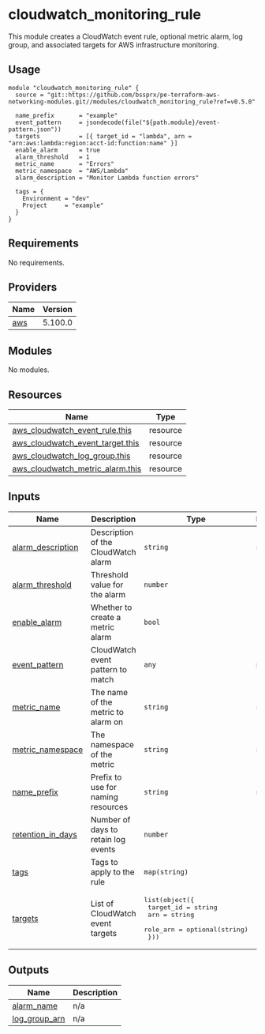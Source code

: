 # cloudwatch_monitoring_rule

This module creates a CloudWatch event rule, optional metric alarm, log group, and associated targets for AWS infrastructure monitoring.

## Usage

```hcl
module "cloudwatch_monitoring_rule" {
  source = "git::https://github.com/bssprx/pe-terraform-aws-networking-modules.git//modules/cloudwatch_monitoring_rule?ref=v0.5.0"

  name_prefix       = "example"
  event_pattern     = jsondecode(file("${path.module}/event-pattern.json"))
  targets           = [{ target_id = "lambda", arn = "arn:aws:lambda:region:acct-id:function:name" }]
  enable_alarm      = true
  alarm_threshold   = 1
  metric_name       = "Errors"
  metric_namespace  = "AWS/Lambda"
  alarm_description = "Monitor Lambda function errors"

  tags = {
    Environment = "dev"
    Project     = "example"
  }
}
```

<!-- BEGIN_TF_DOCS -->
## Requirements

No requirements.

## Providers

| Name | Version |
|------|---------|
| <a name="provider_aws"></a> [aws](#provider\_aws) | 5.100.0 |

## Modules

No modules.

## Resources

| Name | Type |
|------|------|
| [aws_cloudwatch_event_rule.this](https://registry.terraform.io/providers/hashicorp/aws/latest/docs/resources/cloudwatch_event_rule) | resource |
| [aws_cloudwatch_event_target.this](https://registry.terraform.io/providers/hashicorp/aws/latest/docs/resources/cloudwatch_event_target) | resource |
| [aws_cloudwatch_log_group.this](https://registry.terraform.io/providers/hashicorp/aws/latest/docs/resources/cloudwatch_log_group) | resource |
| [aws_cloudwatch_metric_alarm.this](https://registry.terraform.io/providers/hashicorp/aws/latest/docs/resources/cloudwatch_metric_alarm) | resource |

## Inputs

| Name | Description | Type | Default | Required |
|------|-------------|------|---------|:--------:|
| <a name="input_alarm_description"></a> [alarm\_description](#input\_alarm\_description) | Description of the CloudWatch alarm | `string` | `null` | no |
| <a name="input_alarm_threshold"></a> [alarm\_threshold](#input\_alarm\_threshold) | Threshold value for the alarm | `number` | `1` | no |
| <a name="input_enable_alarm"></a> [enable\_alarm](#input\_enable\_alarm) | Whether to create a metric alarm | `bool` | `false` | no |
| <a name="input_event_pattern"></a> [event\_pattern](#input\_event\_pattern) | CloudWatch event pattern to match | `any` | n/a | yes |
| <a name="input_metric_name"></a> [metric\_name](#input\_metric\_name) | The name of the metric to alarm on | `string` | `null` | no |
| <a name="input_metric_namespace"></a> [metric\_namespace](#input\_metric\_namespace) | The namespace of the metric | `string` | `null` | no |
| <a name="input_name_prefix"></a> [name\_prefix](#input\_name\_prefix) | Prefix to use for naming resources | `string` | n/a | yes |
| <a name="input_retention_in_days"></a> [retention\_in\_days](#input\_retention\_in\_days) | Number of days to retain log events | `number` | `14` | no |
| <a name="input_tags"></a> [tags](#input\_tags) | Tags to apply to the rule | `map(string)` | `{}` | no |
| <a name="input_targets"></a> [targets](#input\_targets) | List of CloudWatch event targets | <pre>list(object({<br>    target_id = string<br>    arn       = string<br>    role_arn  = optional(string)<br>  }))</pre> | `[]` | no |

## Outputs

| Name | Description |
|------|-------------|
| <a name="output_alarm_name"></a> [alarm\_name](#output\_alarm\_name) | n/a |
| <a name="output_log_group_arn"></a> [log\_group\_arn](#output\_log\_group\_arn) | n/a |
<!-- END_TF_DOCS -->